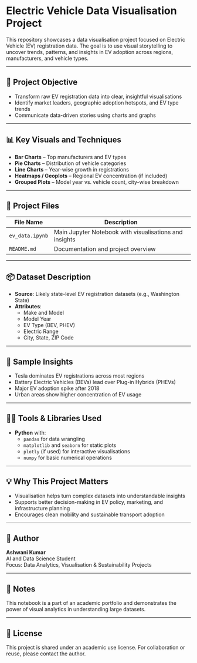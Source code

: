 # Electric Vehicle Data Visualisation Project

This repository showcases a data visualisation project focused on Electric Vehicle (EV) registration data. The goal is to use visual storytelling to uncover trends, patterns, and insights in EV adoption across regions, manufacturers, and vehicle types.

---

## 🎯 Project Objective

- Transform raw EV registration data into clear, insightful visualisations
- Identify market leaders, geographic adoption hotspots, and EV type trends
- Communicate data-driven stories using charts and graphs

---

## 📊 Key Visuals and Techniques

- **Bar Charts** – Top manufacturers and EV types
- **Pie Charts** – Distribution of vehicle categories
- **Line Charts** – Year-wise growth in registrations
- **Heatmaps / Geoplots** – Regional EV concentration (if included)
- **Grouped Plots** – Model year vs. vehicle count, city-wise breakdown

---

## 📁 Project Files

| File Name       | Description                                         |
|------------------|-----------------------------------------------------|
| `ev_data.ipynb`  | Main Jupyter Notebook with visualisations and insights |
| `README.md`      | Documentation and project overview                  |

---

## 📦 Dataset Description

- **Source**: Likely state-level EV registration datasets (e.g., Washington State)
- **Attributes**:
  - Make and Model
  - Model Year
  - EV Type (BEV, PHEV)
  - Electric Range
  - City, State, ZIP Code

---

## 🌟 Sample Insights

- Tesla dominates EV registrations across most regions
- Battery Electric Vehicles (BEVs) lead over Plug-in Hybrids (PHEVs)
- Major EV adoption spike after 2018
- Urban areas show higher concentration of EV usage

---

## 👨‍💻 Tools & Libraries Used

- **Python** with:
  - `pandas` for data wrangling
  - `matplotlib` and `seaborn` for static plots
  - `plotly` (if used) for interactive visualisations
  - `numpy` for basic numerical operations

---

## 💡 Why This Project Matters

- Visualisation helps turn complex datasets into understandable insights
- Supports better decision-making in EV policy, marketing, and infrastructure planning
- Encourages clean mobility and sustainable transport adoption

---

## 👤 Author

**Ashwani Kumar**  
AI and Data Science Student  
Focus: Data Analytics, Visualisation & Sustainability Projects

---

## 📌 Notes

This notebook is a part of an academic portfolio and demonstrates the power of visual analytics in understanding large datasets.

---

## 📜 License

This project is shared under an academic use license. For collaboration or reuse, please contact the author.
